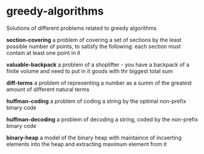 # greedy-algorithms
Solutions of different problems related to greedy algorithms

<b>section-covering</b> a problem of covering a set of sections by the least possible number of points, to satisfy the following: each section must contain at least one point in it

<b>valuable-backpack</b> a problem of a shoplifter - you have a backpack of a finite volume and need to put in it goods with thr biggest total sum

<b>diff-terms</b> a problem of representing a number as a summ of the greatest amount of different natural terms

<b>huffman-coding</b> a problem of coding a string by the optimal non-prefix binary code

<b>huffman-decoding</b> a problem of decoding a string, coded by the non-prefix binary code

<b>binary-heap</b> a model of the binary heap with maintaince of incserting elements into the heap and extracting maximum element from it
